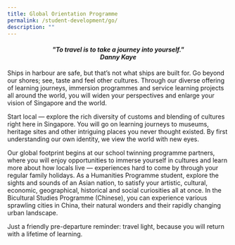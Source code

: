 ```yaml
---
title: Global Orientation Programme
permalink: /student-development/go/
description: ""
---
```

<center><h4><em>"To travel is to take a journey into yourself."<br><b>Danny Kaye</b></em></h4></center>

Ships in harbour are safe, but that’s not what ships are built for. Go beyond our shores; see, taste and feel other cultures. Through our diverse offering of learning journeys, immersion programmes and service learning projects all around the world, you will widen your perspectives and enlarge your vision of Singapore and the world.

Start local — explore the rich diversity of customs and blending of cultures right here in Singapore. You will go on learning journeys to museums, heritage sites and other intriguing places you never thought existed. By first understanding our own identity, we view the world with new eyes.

Our global footprint begins at our school twinning programme partners, where you will enjoy opportunities to immerse yourself in cultures and learn more about how locals live — experiences hard to come by through your regular family holidays. As a Humanities Programme student, explore the sights and sounds of an Asian nation, to satisfy your artistic, cultural, economic, geographical, historical and social curiosities all at once. In the Bicultural Studies Programme (Chinese), you can experience various sprawling cities in China, their natural wonders and their rapidly changing urban landscape.

Just a friendly pre-departure reminder: travel light, because you will return with a lifetime of learning.